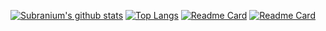 [![Subranium's github stats](https://github-readme-stats.vercel.app/api?username=Codig0&show_icons=true&theme=outrun)](https://github.com/anuraghazra/github-readme-stats) [![Top Langs](https://github-readme-stats.vercel.app/api/top-langs/?username=Codig0&langs_count=8&theme=outrun)](https://github.com/anuraghazra/github-readme-stats)
[![Readme Card](https://github-readme-stats.vercel.app/api/pin/?username=Codig0&repo=hack-the-flag&theme=outrun)](https://github.com/anuraghazra/github-readme-stats)
[![Readme Card](https://github-readme-stats.vercel.app/api/pin/?username=Codig0&repo=vuln-web&theme=outrun)](https://github.com/anuraghazra/github-readme-stats)



